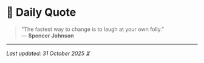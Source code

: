 # 📜 Daily Quote

> "The fastest way to change is to laugh at your own folly."  
> — **Spencer Johnson**

---

_Last updated: 31 October 2025 ⏳_

